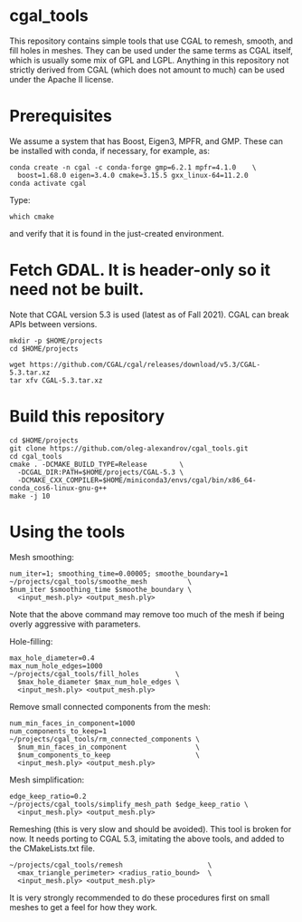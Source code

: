 # cgal_tools

This repository contains simple tools that use CGAL to remesh, smooth,
and fill holes in meshes. They can be used under the same terms as
CGAL itself, which is usually some mix of GPL and LGPL. Anything in
this repository not strictly derived from CGAL (which does not amount
to much) can be used under the Apache II license.

# Prerequisites

We assume a system that has Boost, Eigen3, MPFR, and GMP. These can be
installed with conda, if necessary, for example, as:

    conda create -n cgal -c conda-forge gmp=6.2.1 mpfr=4.1.0    \
      boost=1.68.0 eigen=3.4.0 cmake=3.15.5 gxx_linux-64=11.2.0 
    conda activate cgal

Type:

    which cmake

and verify that it is found in the just-created environment.

# Fetch GDAL. It is header-only so it need not be built.

Note that CGAL version 5.3 is used (latest as of Fall 2021). 
CGAL can break APIs between versions.

    mkdir -p $HOME/projects
    cd $HOME/projects

    wget https://github.com/CGAL/cgal/releases/download/v5.3/CGAL-5.3.tar.xz
    tar xfv CGAL-5.3.tar.xz

# Build this repository

    cd $HOME/projects
    git clone https://github.com/oleg-alexandrov/cgal_tools.git 
    cd cgal_tools 
    cmake . -DCMAKE_BUILD_TYPE=Release        \
      -DCGAL_DIR:PATH=$HOME/projects/CGAL-5.3 \
      -DCMAKE_CXX_COMPILER=$HOME/miniconda3/envs/cgal/bin/x86_64-conda_cos6-linux-gnu-g++
    make -j 10

# Using the tools

Mesh smoothing:

    num_iter=1; smoothing_time=0.00005; smoothe_boundary=1
    ~/projects/cgal_tools/smoothe_mesh          \
    $num_iter $smoothing_time $smoothe_boundary \
      <input_mesh.ply> <output_mesh.ply>

Note that the above command may remove too much of the mesh if being
overly aggressive with parameters.

Hole-filling:

    max_hole_diameter=0.4
    max_num_hole_edges=1000
    ~/projects/cgal_tools/fill_holes         \
      $max_hole_diameter $max_num_hole_edges \
      <input_mesh.ply> <output_mesh.ply>

Remove small connected components from the mesh:

    num_min_faces_in_component=1000
    num_components_to_keep=1
    ~/projects/cgal_tools/rm_connected_components \
      $num_min_faces_in_component                 \
      $num_components_to_keep                     \
      <input_mesh.ply> <output_mesh.ply>

Mesh simplification:

    edge_keep_ratio=0.2
    ~/projects/cgal_tools/simplify_mesh_path $edge_keep_ratio \
      <input_mesh.ply> <output_mesh.ply>

Remeshing (this is very slow and should be avoided). This tool is
broken for now. It needs porting to CGAL 5.3, imitating the above
tools, and added to the CMakeLists.txt file.
 
    ~/projects/cgal_tools/remesh                     \
      <max_triangle_perimeter> <radius_ratio_bound>  \
      <input_mesh.ply> <output_mesh.ply> 

It is very strongly recommended to do these procedures first on small
meshes to get a feel for how they work.

